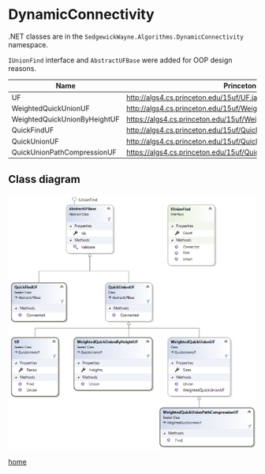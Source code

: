 # DynamicConnectivity

.NET classes are in the `SedgewickWayne.Algorithms.DynamicConnectivity` namespace.

`IUnionFind` interface and `AbstractUFBase` were added for OOP design reasons.

Name | Princeton java link
--- | ---
UF | http://algs4.cs.princeton.edu/15uf/UF.java.html
WeightedQuickUnionUF | http://algs4.cs.princeton.edu/15uf/WeightedQuickUnionUF.java.html
WeightedQuickUnionByHeightUF | https://algs4.cs.princeton.edu/15uf/WeightedQuickUnionByHeightUF.java.html
QuickFindUF | http://algs4.cs.princeton.edu/15uf/QuickFindUF.java.html
QuickUnionUF | http://algs4.cs.princeton.edu/15uf/QuickUnionUF.java.html
QuickUnionPathCompressionUF | https://algs4.cs.princeton.edu/15uf/QuickUnionPathCompressionUF.java.html 

## Class diagram

![UnionFind.png](./UnionFind.png)

[home](../README.md#pages)